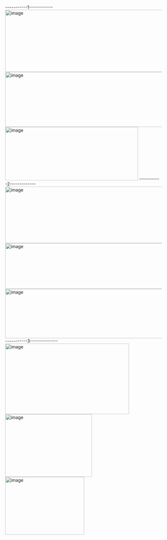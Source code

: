 -----------1------------
<img width="666" height="200" alt="image" src="https://github.com/user-attachments/assets/196f8feb-2290-4c61-83a0-0180871177b7" />
<img width="1041" height="177" alt="image" src="https://github.com/user-attachments/assets/094ac034-7d57-41c4-b506-65c874179afd" />
<img width="427" height="172" alt="image" src="https://github.com/user-attachments/assets/c5ad3f44-d0ca-499d-b913-63e44fa10c22" />
-----------2-------------
<img width="608" height="182" alt="image" src="https://github.com/user-attachments/assets/ef599837-507a-4535-be82-378e8547c929" />
<img width="929" height="147" alt="image" src="https://github.com/user-attachments/assets/527f2865-975c-4da1-b100-840d18912242" />
<img width="959" height="159" alt="image" src="https://github.com/user-attachments/assets/9b96184b-a90b-4ed9-aea8-ebba40f43265" />
-----------3--------------
<img width="398" height="227" alt="image" src="https://github.com/user-attachments/assets/cc016d88-3f7d-4624-9ff6-9550c8592c9a" />
<img width="279" height="202" alt="image" src="https://github.com/user-attachments/assets/29ab11a3-16ea-43ba-880e-7c525c6a482e" />
<img width="254" height="186" alt="image" src="https://github.com/user-attachments/assets/186e450f-a4f2-4fc5-b4a1-33939fcd9ea9" />
